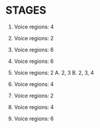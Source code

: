 STAGES
======

1.  Voice regions: 4

2.  Voice regions: 2

3.  Voice regions: 6

4.  Voice regions: 6

5.  Voice regions: 2
    A. 2, 3
    B. 2, 3, 4

6.  Voice regions: 4

7.  Voice regions: 2

8.  Voice regions: 4

9.  Voice regions: 6
